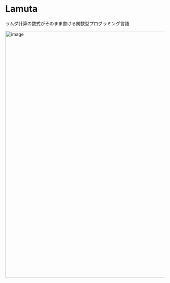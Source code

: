 # Lamuta
ラムダ計算の数式がそのまま書ける関数型プログラミング言語

<img width="778" alt="image" src="https://github.com/user-attachments/assets/ad0eaa3d-df0e-4d0f-98a2-f35acab84642" />
